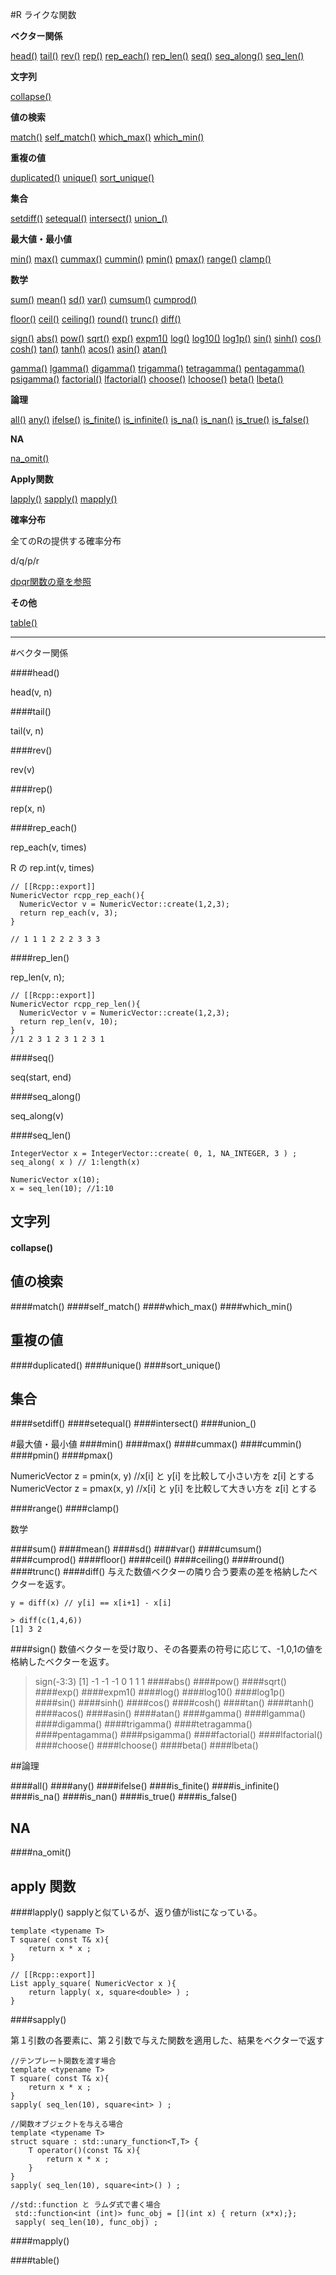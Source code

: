 #R ライクな関数

**ベクター関係**

[head()](#head)
[tail()](#tail)
[rev()](#rev)
[rep()](#rep)
[rep_each()](#rep_each)
[rep_len()](#rep_len)
[seq()](#seq)
[seq_along()](#seq_along)
[seq_len()](#seq_len)

**文字列**

[collapse()](#collapse)


**値の検索**

[match()](#match)
[self_match()](#self_match)
[which_max()](#which_max)
[which_min()](#which_min)


**重複の値**

[duplicated()](#duplicated)
[unique()](#unique)
[sort_unique()](#sort_unique)

**集合**

[setdiff()](#setdiff)
[setequal()](#setequal)
[intersect()](#intersect)
[union_()](#union_)

**最大値・最小値**

[min()](#min)
[max()](#max)
[cummax()](#cummax)
[cummin()](#cummin)
[pmin()](#pmin)
[pmax()](#pmax)
[range()](#range)
[clamp()](#clamp)

**数学**

[sum()](#sum)
[mean()](#mean)
[sd()](#sd)
[var()](#var)
[cumsum()](#cumsum)
[cumprod()](#cumprod)


[floor()](#floor)
[ceil()](#ceil)
[ceiling()](#ceiling)
[round()](#round)
[trunc()](#trunc)
[diff()](#diff)


[sign()](#sign)
[abs()](#abs)
[pow()](#pow)
[sqrt()](#sqrt)
[exp()](#exp)
[expm1()](#expm1)
[log()](#log)
[log10()](#log10)
[log1p()](#log1p)
[sin()](#sin)
[sinh()](#sinh)
[cos()](#cos)
[cosh()](#cosh)
[tan()](#tan)
[tanh()](#tanh)
[acos()](#acos)
[asin()](#asin)
[atan()](#atan)

[gamma()](#gamma)
[lgamma()](#lgamma)
[digamma()](#digamma)
[trigamma()](#trigamma)
[tetragamma()](#tetragamma)
[pentagamma()](#pentagamma)
[psigamma()](#psigamma)
[factorial()](#factorial)
[lfactorial()](#lfactorial)
[choose()](#choose)
[lchoose()](#lchoose)
[beta()](#beta)
[lbeta()](#lbeta)


**論理**

[all()](#all)
[any()](#any)
[ifelse()](#ifelse)
[is_finite()](#is_finite)
[is_infinite()](#is_infinite)
[is_na()](#is_na)
[is_nan()](#is_nan)
[is_true()](#is_true)
[is_false()](#is_false)

**NA**

[na_omit()](#na_omit)



**Apply関数**

[lapply()](#lapply)
[sapply()](#sapply)
[mapply()](#mapply)




**確率分布**

全てのRの提供する確率分布

d/q/p/r 

[dpqr関数の章を参照](dpqr_functions.md)

**その他**

[table()](#table)

----



#ベクター関係

####head()

head(v, n)

####tail()

tail(v, n)

####rev()

rev(v)

####rep()

rep(x, n)

####rep_each()

rep_each(v, times)

R の rep.int(v, times)

```
// [[Rcpp::export]]
NumericVector rcpp_rep_each(){
  NumericVector v = NumericVector::create(1,2,3);
  return rep_each(v, 3);
}

// 1 1 1 2 2 2 3 3 3
```

####rep_len()

rep_len(v, n);

```
// [[Rcpp::export]]
NumericVector rcpp_rep_len(){
  NumericVector v = NumericVector::create(1,2,3);
  return rep_len(v, 10);
}
//1 2 3 1 2 3 1 2 3 1
```


####seq()

seq(start, end)

####seq_along()

seq_along(v)

####seq_len()

```
IntegerVector x = IntegerVector::create( 0, 1, NA_INTEGER, 3 ) ;
seq_along( x ) // 1:length(x)

NumericVector x(10);
x = seq_len(10); //1:10
```


## 文字列

#### collapse()


## 値の検索

####match()
####self_match()
####which_max()
####which_min()


## 重複の値

####duplicated()
####unique()
####sort_unique()

## 集合
####setdiff()
####setequal()
####intersect()
####union_()

#最大値・最小値
####min()
####max()
####cummax()
####cummin()
####pmin()
####pmax()

NumericVector z = pmin(x, y)  //x[i] と y[i] を比較して小さい方を z[i] とする
NumericVector z = pmax(x, y)  //x[i] と y[i] を比較して大きい方を z[i] とする

####range()
####clamp()


数学

####sum()
####mean()
####sd()
####var()
####cumsum()
####cumprod()
####floor()
####ceil()
####ceiling()
####round()
####trunc()
####diff()
与えた数値ベクターの隣り合う要素の差を格納したベクターを返す。

```
y = diff(x) // y[i] == x[i+1] - x[i]
```

```
> diff(c(1,4,6))
[1] 3 2
```
####sign()
数値ベクターを受け取り、その各要素の符号に応じて、-1,0,1の値を格納したベクターを返す。

> sign(-3:3)
[1] -1 -1 -1  0  1  1  1
####abs()
####pow()
####sqrt()
####exp()
####expm1()
####log()
####log10()
####log1p()
####sin()
####sinh()
####cos()
####cosh()
####tan()
####tanh()
####acos()
####asin()
####atan()
####gamma()
####lgamma()
####digamma()
####trigamma()
####tetragamma()
####pentagamma()
####psigamma()
####factorial()
####lfactorial()
####choose()
####lchoose()
####beta()
####lbeta()

##論理

####all()
####any()
####ifelse()
####is_finite()
####is_infinite()
####is_na()
####is_nan()
####is_true()
####is_false()

## NA
####na_omit()



## apply 関数

####lapply()
sapplyと似ているが、返り値がlistになっている。

```
template <typename T>
T square( const T& x){
	return x * x ;
}

// [[Rcpp::export]]
List apply_square( NumericVector x ){
	return lapply( x, square<double> ) ;
}
```
####sapply()

第１引数の各要素に、第２引数で与えた関数を適用した、結果をベクターで返す

```
//テンプレート関数を渡す場合
template <typename T>
T square( const T& x){
    return x * x ;
}
sapply( seq_len(10), square<int> ) ;
```
```
//関数オブジェクトを与える場合
template <typename T>
struct square : std::unary_function<T,T> {
    T operator()(const T& x){
        return x * x ;
    }
}
sapply( seq_len(10), square<int>() ) ;
```

```
//std::function と ラムダ式で書く場合
 std::function<int (int)> func_obj = [](int x) { return (x*x);};
 sapply( seq_len(10), func_obj) ;
 ```
 
####mapply()




####table()




